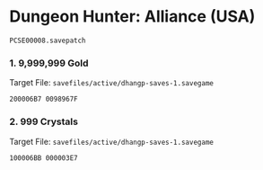 #  Dungeon Hunter: Alliance (USA)

`PCSE00008.savepatch`

### 1. 9,999,999 Gold

Target File: `savefiles/active/dhangp-saves-1.savegame`

```
200006B7 0098967F
```

### 2. 999 Crystals

Target File: `savefiles/active/dhangp-saves-1.savegame`

```
100006BB 000003E7
```

